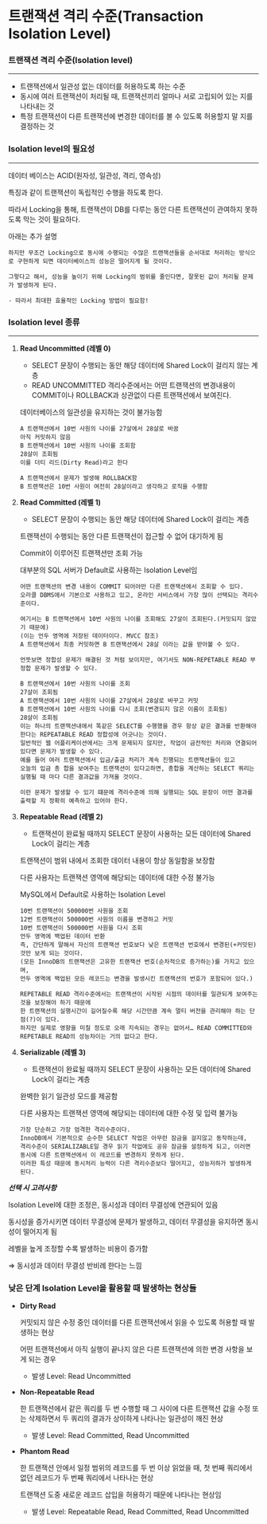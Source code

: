 # 트랜잭션 격리 수준(Transaction Isolation Level)

### 트랜잭션 격리 수준(Isolation level)

---

- 트랜잭션에서 일관성 없는 데이터를 허용하도록 하는 수준
- 동시에 여러 트랜잭션이 처리될 때, 트랜잭션끼리 얼마나 서로 고립되어 있는 지를 나타내는 것
- 특정 트랜잭션이 다른 트랜잭션에 변경한 데이터를 볼 수 있도록 허용할지 말 지를 결정하는 것

### Isolation level의 필요성

---

데이터 베이스는 ACID(원자성, 일관성, 격리,  영속성)

특징과 같이 트랜잭션이 독립적인 수행을 하도록 한다.

따라서 Locking을 통해, 트랜잭션이 DB를 다루는 동안 다른 트랜잭션이 관여하지 못하도록 막는 것이 필요하다.

아래는 추가 설명

```
하지만 무조건 Locking으로 동시에 수행되는 수많은 트랜잭션들을 순서대로 처리하는 방식으로 구현하게 되면 데이터베이스의 성능은 떨어지게 될 것이다.

그렇다고 해서, 성능을 높이기 위해 Locking의 범위를 줄인다면, 잘못된 값이 처리될 문제가 발생하게 된다.

- 따라서 최대한 효율적인 Locking 방법이 필요함!
```

### **Isolation level 종류**

---

1. **Read Uncommitted (레벨 0)**
    - SELECT 문장이 수행되는 동안 해당 데이터에 Shared Lock이 걸리지 않는 계층
    - READ UNCOMMITTED 격리수준에서는 어떤 트랜잭션의 변경내용이 COMMIT이나 ROLLBACK과 상관없이 다른 트랜잭션에서 보여진다.
    
    데이터베이스의 일관성을 유지하는 것이 불가능함
    
    ```
    A 트랜잭션에서 10번 사원의 나이를 27살에서 28살로 바꿈
    아직 커밋하지 않음
    B 트랜잭션에서 10번 사원의 나이를 조회함
    28살이 조회됨
    이를 더티 리드(Dirty Read)라고 한다
    
    A 트랜잭션에서 문제가 발생해 ROLLBACK함
    B 트랜잭션은 10번 사원이 여전히 28살이라고 생각하고 로직을 수행함
    ```
    
2. **Read Committed (레벨 1)**
    - SELECT 문장이 수행되는 동안 해당 데이터에 Shared Lock이 걸리는 계층
    
    트랜잭션이 수행되는 동안 다른 트랜잭션이 접근할 수 없어 대기하게 됨
    
    Commit이 이루어진 트랜잭션만 조회 가능
    
    대부분의 SQL 서버가 Default로 사용하는 Isolation Level임
    
    ```
    어떤 트랜잭션의 변경 내용이 COMMIT 되어야만 다른 트랜잭션에서 조회할 수 있다.
    오라클 DBMS에서 기본으로 사용하고 있고, 온라인 서비스에서 가장 많이 선택되는 격리수준이다.
    
    여기서는 B 트랜잭션에서 10번 사원의 나이를 조회해도 27살이 조회된다.(커밋되지 않았기 때문에)
    (이는 언두 영역에 저장된 데이터이다. MVCC 참조)
    A 트랜잭션에서 최종 커밋하면 B 트랜잭션에서 28살 이라는 값을 받아볼 수 있다.
    
    언뜻보면 정합성 문제가 해결된 것 처럼 보이지만, 여기서도 NON-REPETABLE READ 부정합 문제가 발생할 수 있다.
    
    B 트랜잭션에서 10번 사원의 나이를 조회
    27살이 조회됨
    A 트랜잭션에서 10번 사원의 나이를 27살에서 28살로 바꾸고 커밋
    B 트랜잭션에서 10번 사원의 나이를 다시 조회(변경되지 않은 이름이 조회됨)
    28살이 조회됨
    이는 하나의 트랜잭션내에서 똑같은 SELECT를 수행했을 경우 항상 같은 결과를 반환해야 한다는 REPEATABLE READ 정합성에 어긋나는 것이다.
    일반적인 웹 어플리케이션에서는 크게 문제되지 않지만, 작업이 금전적인 처리와 연결되어 있다면 문제가 발생할 수 있다.
    예를 들어 여러 트랜잭션에서 입금/출금 처리가 계속 진행되는 트랜잭션들이 있고
    오늘의 입금 총 합을 보여주는 트랜잭션이 있다고하면, 총합을 계산하는 SELECT 쿼리는 실행될 때 마다 다른 결과값을 가져올 것이다.
    
    이런 문제가 발생할 수 있기 떄문에 격리수준에 의해 실행되는 SQL 문장이 어떤 결과를 출력할 지 정확히 예측하고 있어야 한다.
    ```
    
3. **Repeatable Read (레벨 2)**
    - 트랜잭션이 완료될 때까지 SELECT 문장이 사용하는 모든 데이터에 Shared Lock이 걸리는 계층
    
    트랜잭션이 범위 내에서 조회한 데이터 내용이 항상 동일함을 보장함
    
    다른 사용자는 트랜잭션 영역에 해당되는 데이터에 대한 수정 불가능
    
    MySQL에서 Default로 사용하는 Isolation Level
    
    ```
    10번 트랜잭션이 500000번 사원을 조회
    12번 트랜잭션이 500000번 사원의 이름을 변경하고 커밋
    10번 트랜잭션이 500000번 사원을 다시 조회
    언두 영역에 백업된 데이터 반환
    즉, 간단하게 말해서 자신의 트랜잭션 번호보다 낮은 트랜잭션 번호에서 변경된(+커밋된) 것만 보게 되는 것이다.
    (모든 InnoDB의 트랜잭션은 고유한 트랜잭션 번호(순차적으로 증가하는)를 가지고 있으며,
    언두 영역에 백업된 모든 레코드는 변경을 발생시킨 트랜잭션의 번호가 포함되어 있다.)
    
    REPETABLE READ 격리수준에서는 트랜잭션이 시작된 시점의 데이터를 일관되게 보여주는 것을 보장해야 하기 때문에
    한 트랜잭션의 실행시간이 길어질수록 해당 시간만큼 계속 멀티 버전을 관리해야 하는 단점(?)이 있다.
    하지만 실제로 영향을 미칠 정도로 오래 지속되는 경우는 없어서… READ COMMITTED와 REPETABLE READ의 성능차이는 거의 없다고 한다.
    ```
    
4. **Serializable (레벨 3)**
    - 트랜잭션이 완료될 때까지 SELECT 문장이 사용하는 모든 데이터에 Shared Lock이 걸리는 계층
    
    완벽한 읽기 일관성 모드를 제공함
    
    다른 사용자는 트랜잭션 영역에 해당되는 데이터에 대한 수정 및 입력 불가능
    
    ```
    가장 단순하고 가장 엄격한 격리수준이다.
    InnoDB에서 기본적으로 순수한 SELECT 작업은 아무런 잠금을 걸지않고 동작하는데,
    격리수준이 SERIALIZABLE일 경우 읽기 작업에도 공유 잠금을 설정하게 되고, 이러면 동시에 다른 트랜잭션에서 이 레코드를 변경하지 못하게 된다.
    이러한 특성 때문에 동시처리 능력이 다른 격리수준보다 떨어지고, 성능저하가 발생하게 된다.
    ```
    

***선택 시 고려사항***

Isolation Level에 대한 조정은, 동시성과 데이터 무결성에 연관되어 있음

동시성을 증가시키면 데이터 무결성에 문제가 발생하고, 데이터 무결성을 유지하면 동시성이 떨어지게 됨

레벨을 높게 조정할 수록 발생하는 비용이 증가함

⇒ 동시성과  데이터 무결성 반비례 한다는 느낌

### **낮은 단계 Isolation Level을 활용할 때 발생하는 현상들**

- **Dirty Read**
    
    커밋되지 않은 수정 중인 데이터를 다른 트랜잭션에서 읽을 수 있도록 허용할 때 발생하는 현상
    
    어떤 트랜잭션에서 아직 실행이 끝나지 않은 다른 트랜잭션에 의한 변경 사항을 보게 되는 경우
    
    - 발생 Level: Read Uncommitted
    
- **Non-Repeatable Read**
    
    한 트랜잭션에서 같은 쿼리를 두 번 수행할 때 그 사이에 다른 트랜잭션 값을 수정 또는 삭제하면서 두 쿼리의 결과가 상이하게 나타나는 일관성이 깨진 현상
    
    - 발생 Level: Read Committed, Read Uncommitted

- **Phantom Read**
    
    한 트랜잭션 안에서 일정 범위의 레코드를 두 번 이상 읽었을 때, 첫 번째 쿼리에서 없던 레코드가 두 번째 쿼리에서 나타나는 현상
    
    트랜잭션 도중 새로운 레코드 삽입을 허용하기 때문에 나타나는 현상임
    
    - 발생 Level: Repeatable Read, Read Committed, Read Uncommitted
